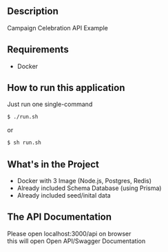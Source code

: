 ## Description

Campaign Celebration API Example

## Requirements

- Docker
## How to run this application
Just run one single-command

```bash
$ ./run.sh
```
or
```bash
$ sh run.sh
```



## What's in the Project
- Docker with 3 Image (Node.js, Postgres, Redis)
- Already included Schema Database (using Prisma)
- Already included seed/inital data
## The API Documentation

Please open localhost:3000/api on browser <br>
this will open Open API/Swagger Documentation


